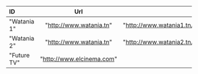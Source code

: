 |ID	|Url	|Icon|
|:----|:---:|:---:|
|"Watania 1"|"http://www.watania.tn"|"http://www.watania1.tn/sites/default/files/main_logo_watania1_0.png"|
|"Watania 2"|"http://www.watania.tn"|"http://www.watania2.tn/sites/default/files/main_logo_watania2_0.png"|
|"Future TV"|"http://www.elcinema.com"|||"FX"|"http://www.elcinema.com"|||"Star Movies"|"http://www.elcinema.com"|||"Fox Movies"|"http://www.elcinema.com"|||"Al Nahar TV"|"http://www.elcinema.com"|||"Sada El Balad Drama"|"http://www.elcinema.com"|||"Sada El Balad  +2"|"http://www.elcinema.com"|||"MBC 1"|"http://www.mbc.net.ar"|||"MBC Drama"|"http://www.mbc.net.ar"|||"Mbc Masr"|"http://www.mbc.net.ar"|||"Mbc Masr 2"|"http://www.mbc.net.ar"|||"MBC 4"|"http://www.mbc.net.ar"|||"mbc-drama-usa"|"http://www.mbc.net.ar"|||"mbc1-usa"|"http://www.mbc.net.ar"|||"mbc1-na"|"http://www.mbc.net.ar"|||"MBC Action"|"http://www.mbc.net.ar"|||"Mbc Masr Usa"|"http://www.mbc.net.ar"|||"MBC Max"|"http://www.mbc.net.ar"|||"MBC FM"|"http://www.mbc.net.ar"|||"Panorama FM"|"http://www.mbc.net.ar"|||"MBC Persia"|"http://www.mbc.net.ar"|||"Mbc PRO SPORTS 1"|"http://www.mbc.net.ar"|||"Mbc PRO SPORTS 2"|"http://www.mbc.net.ar"|||"MBC Bollywood"|"http://www.mbc.net.ar"|||"MBC 2"|"http://www.mbc.net.ar"|||"MBC Pro Sports 3 HD"|"http://www.invision.com.sa"|||"MBC Pro Sports 4"|"http://www.invision.com.sa"|||"Al Kass"|"http://www.invision.com.sa"|||"Al Kass 2"|"http://www.invision.com.sa"|||"FOOD NETWORK HD "|"http://www.elcinema.com"|||"Sada El Balad"|"http://www.elcinema.com"|||"Alhayat Series"|"http://www.elcinema.com"|||"Alhayat  2"|"http://www.elcinema.com"|||"ART Stories 2"|"http://www.elcinema.com"|||"ART More Stories"|"http://www.elcinema.com"|||"Dubai Drama"|"http://www.elcinema.com"|||"LBC Europe"|"http://www.elcinema.com"|||"Dream 1"|"http://www.elcinema.com"|||"Al Nahar Cinema"|"http://www.elcinema.com"|||"ART Stories"|"http://www.elcinema.com"|||"LBC Drama"|"http://www.elcinema.com"|||"Cima"|"http://www.elcinema.com"|||"E Entertainment"|"http://www.elcinema.com"|||"Dubai TV"|"http://www.elcinema.com"|||"Alhayat TV"|"http://www.elcinema.com"|||"ITV Choice"|"http://www.elcinema.com"|||"OSN First HBO"|"http://www.elcinema.com"|||"Fan"|"http://www.elcinema.com"|||"Disney channel"|"http://www.elcinema.com"|||"CBC +2"|"http://www.elcinema.com"|||"TLC"|"http://www.elcinema.com"|||"AMC"|"http://www.elcinema.com"|||"Fox"|"http://www.elcinema.com"|||"Seevii AlOla"|"http://www.seevii.com"|||"Seevii Drama HD"|"http://www.seevii.com"|||"Seevii beelink HD"|"http://www.seevii.com"|||"Seevii SHAMIYA HD"|"http://www.seevii.com"|||"Cartoon Network Arabia"|"http://www.seevii.com"|||"Ajial"|"http://www.seevii.com"|||"Space Toon"|"http://www.seevii.com"|||"Saudi Channel 1"|"http://www.seevii.com"|||"Abu Dhabi TV"|"http://www.seevii.com"|||"AD Emarat"|"http://www.seevii.com"|||"Abu Dhabi Drama"|"http://www.seevii.com"|||"Dubai Al Oula"|"http://www.seevii.com"|||"Dubai One"|"http://www.seevii.com"|||"Sama Dubai"|"http://www.seevii.com"|||"Dubai Zaman"|"http://www.seevii.com"|||"Rotana Cinema"|"http://www.seevii.com"|||"Rotana Aflam"|"http://www.seevii.com"|||"Rotana Khalijiah"|"http://www.seevii.com"|||"Rotana Classic"|"http://www.seevii.com"|||"LBC Sat"|"http://www.seevii.com"|||"Rotana Masriyah"|"http://www.seevii.com"|||"CBC"|"http://www.seevii.com"|||"CBC Drama"|"http://www.seevii.com"|||"CBC Extra"|"http://www.seevii.com"|||"CBC Sofra"|"http://www.seevii.com"|||"Al Nahar Drama"|"http://www.seevii.com"|||"Al Nahar"|"http://www.seevii.com"|||"Al Hayat 2"|"http://www.seevii.com"|||"Al Kahera Wal Nas"|"http://www.seevii.com"|||"MTV Lebanon"|"http://www.seevii.com"|||"Future TV International"|"http://www.seevii.com"|||"Al Jadeed"|"http://www.seevii.com"|||"LDC"|"http://www.seevii.com"|||"Al Dafrah"|"http://www.seevii.com"|||"Zee Alwan"|"http://www.seevii.com"|||"B4U Plus"|"http://www.seevii.com"|||"B4U Aflam"|"http://www.seevii.com"|||"Alaan TV"|"http://www.seevii.com"|||"Funoon TV"|"http://www.seevii.com"|||"Bahrain"|"http://www.seevii.com"|||"Jordan"|"http://www.seevii.com"|||"Al Masriyah"|"http://www.seevii.com"|||"al Arabiya"|"http://www.seevii.com"|||"Al Ekhbaria"|"http://www.seevii.com"|||"BBC Arabic"|"http://www.seevii.com"|||"Sky News Arabia HD"|"http://www.seevii.com"|||"Al Hadath"|"http://www.seevii.com"|||"France 24 (in Arabic)"|"http://www.seevii.com"|||"DW-TV"|"http://www.seevii.com"|||"BBC World News"|"http://www.seevii.com"|||"CNN International"|"http://www.seevii.com"|||"France 24 (in English)"|"http://www.seevii.com"|||"CNBC Arabiyah"|"http://www.seevii.com"|||"National Geographic Abu  Dhabi"|"http://www.seevii.com"|||"Quest TV"|"http://www.seevii.com"|||"Al Thakafeyia"|"http://www.seevii.com"|||"Al Resalah"|"http://www.seevii.com"|||"Saudi Quran"|"http://www.seevii.com"|||"Iqraa TV"|"http://www.seevii.com"|||"Noor Dubai"|"http://www.seevii.com"|||"Abu Dhabi Sport 1"|"http://www.seevii.com"|||"Abu Dhabi Sport 2"|"http://www.seevii.com"|||"Al Ahly TV"|"http://www.seevii.com"|||"Dubai Sport"|"http://www.seevii.com"|||"Dubai Sport 4"|"http://www.seevii.com"|||"Dubai Racing HD"|"http://www.seevii.com"|||"Rotana Clip"|"http://www.seevii.com"|||"Rotana Music"|"http://www.seevii.com"|||"KTV CH1"|"http://www.seevii.com"|||"KTV Ch 2"|"http://www.seevii.com"|||"Imagine Movies"|"http://www.seevii.com"|||"Cima Alibaba"|"http://www.seevii.com"|||"Scope TV"|"http://www.seevii.com"|||"Nile Family and Kids"|"http://www.seevii.com"|||"Ennahar TV AlGerie"|"http://www.seevii.com"|||"Al Oula"|"http://www.seevii.com"|||"Panorama Food"|"http://www.seevii.com"|||"Dream 2"|"http://www.seevii.com"|||"Nile Cinema"|"http://www.seevii.com"|||"TokTok Cima"|"http://www.seevii.com"|||"Bahrain 55"|"http://www.seevii.com"|||"Nile Drama"|"http://www.seevii.com"|||"Panorama Drama"|"http://www.seevii.com"|||"Panorama Drama 2"|"http://www.seevii.com"|||"Al-Jazeera"|"http://www.invision.com.sa"|||"JSC Documentry"|"http://www.invision.com.sa"|||"Al-Jazeera English"|"http://www.invision.com.sa"|||"Al Majd General"|"http://www.invision.com.sa"|||"Al Aan"|"http://www.invision.com.sa"|||"Qatar TV"|"http://www.invision.com.sa"|||"OSN Movies HD"|"http://www.osn.com"|||"OSN Movies First HD"|"http://www.osn.com"|||"OSN Movies First HD +2h"|"http://www.osn.com"|||"OSN Movies Action HD"|"http://www.osn.com"|||"OSN Movies Action +2"|"http://www.osn.com"|||"OSN Movies HD Premier"|"http://www.osn.com"|||"OSN Movies +2h"|"http://www.osn.com"|||"OSN Movies Thriller HD"|"http://www.osn.com"|||"OSN Movies Thriller +2h"|"http://www.osn.com"|||"OSN Movies Festival HD"|"http://www.osn.com"|"http://content.osn.com/logo/channel/cropped/OMF.png"||"OSN Movies Kids HD"|"http://www.osn.com"|||"OSN Movies Family HD"|"http://www.osn.com"|||"OSN Movies Comedy HD"|"http://www.osn.com"|||"OSN Movies Box Office 1 HD"|"http://www.osn.com"|||"OSN Movies Box Office 2"|"http://www.osn.com"|||"OSN Movies Box Office 3"|"http://www.osn.com"|||"Sundance TV"|"http://www.osn.com"|||"Star Movies HD"|"http://www.osn.com"|||"Sony Max Middle East"|"http://www.osn.com"|||"Star Gold"|"http://www.osn.com"|||"Zee Cinema"|"http://www.osn.com"|||"UTV Movies"|"http://www.osn.com"|||"OSN Ya Hala Al Oula"|"http://www.osn.com"|||"OSN Ya Hala Al Oula +2h"|"http://www.osn.com"|||"OSN Ya Hala HD"|"http://www.osn.com"|||"OSN Yahala Cinema HD"|"http://www.osn.com"|||"Series Channel"|"http://www.osn.com"|||"Series +2"|"http://www.osn.com"|||"Al Yawm"|"http://www.osn.com"|||"Al Safwa"|"http://www.osn.com"|||"Fann"|"http://www.osn.com"|||"Cinema 1"|"http://www.osn.com"|||"Cinema 2"|"http://www.osn.com"|||"Music Now"|"http://www.osn.com"|||"Hekayat"|"http://www.osn.com"|||"Hekayat 2"|"http://www.osn.com"|||"ART Aflam 1"|"http://www.osn.com"|||"ART Aflam 2"|"http://www.osn.com"|||"ART Cinema"|"http://www.osn.com"|||"AD Drama + HD"|"http://www.osn.com"|||"OSN Series First HD"|"http://www.osn.com"|||"OSN First HBO HD"|"http://www.osn.com"|||"OSN Series HD"|"http://www.osn.com"|||"OSN Series Comedy HD"|"http://www.osn.com"|||"OSN Series Comedy HD +2h"|"http://www.osn.com"|||"Comedy Central"|"http://www.osn.com"|||"Syfy HD"|"http://www.osn.com"|||"Star World HD"|"http://www.osn.com"|||"TLC HD"|"http://www.osn.com"|||"E! Entertainment HD"|"http://www.osn.com"|||"BBC First HD"|"http://www.osn.com"|||"ITV Choice HD"|"http://www.osn.com"|||"Food Network HD"|"http://www.osn.com"|"http://content.osn.com/logo/channel/cropped/FNH.png"||"Fine Living"|"http://www.osn.com"|"http://content.osn.com/logo/channel/cropped/FIN.png"||"Fashion TV HD"|"http://www.osn.com"|||"Travel Channel"|"http://www.osn.com"|"http://content.osn.com/logo/channel/cropped/TRA.png"||"\\u0026 TV"|"http://www.osn.com"|||"Star Plus Middle East"|"http://www.osn.com"|||"Zee TV"|"http://www.osn.com"|||"SET Middle East"|"http://www.osn.com"|||"Colors"|"http://www.osn.com"|||"Hum TV Middle East"|"http://www.osn.com"|||"Rishtey TV"|"http://www.osn.com"|||"Life OK Middle East"|"http://www.osn.com"|||"Sab TV"|"http://www.osn.com"|||"Ary Digital TV"|"http://www.osn.com"|||"GEO TV"|"http://www.osn.com"|||"Masala TV"|"http://www.osn.com"|||"Kiran TV"|"http://www.osn.com"|||"Urdu 1"|"http://www.osn.com"|||"Sun TV"|"http://www.osn.com"|||"Star Vijay International"|"http://www.osn.com"|||"Asianet"|"http://www.osn.com"|||"Surya TV"|"http://www.osn.com"|||"Udaya TV"|"http://www.osn.com"|"http://content.osn.com/logo/channel/cropped/UDA.png"||"Gemini TV"|"http://www.osn.com"|||"Star Jalsha"|"http://www.osn.com"|||"Star Pravah"|"http://www.osn.com"|||"MTV Live HD"|"http://www.osn.com"|||"VH1"|"http://www.osn.com"|||"Trace Urban"|"http://www.osn.com"|||"Sony MIX"|"http://www.osn.com"|||"MTV India"|"http://www.osn.com"|||"Bindaas"|"http://www.osn.com"|"http://content.osn.com/logo/channel/cropped/UTV.png"||"Disney HD"|"http://www.osn.com"|||"Disney XD"|"http://www.osn.com"|||"Disney Junior"|"http://www.osn.com"|||"Nickelodeon HD"|"http://www.osn.com"|||"Nick Jr"|"http://www.osn.com"|||"NickToons"|"http://www.osn.com"|||"OSN Kid Zone TV"|"http://www.osn.com"|||"Baby TV Europe"|"http://www.osn.com"|||"OSN News"|"http://www.osn.com"|||"Sky News HD"|"http://www.osn.com"|||"BBC World"|"http://www.osn.com"|||"Fox News"|"http://www.osn.com"|||"CNBC"|"http://www.osn.com"|||"Bloomberg"|"http://www.osn.com"|||"CCTV News"|"http://www.osn.com"|||"France 24 English"|"http://www.osn.com"|||"NHK World TV"|"http://www.osn.com"|||"Dunya News"|"http://www.osn.com"|||"ARY News"|"http://www.osn.com"|||"Geo News"|"http://www.osn.com"|||"ABP News India"|"http://www.osn.com"|||"Aaj Tak"|"http://www.osn.com"|||"Times Now"|"http://www.osn.com"|||"NDTV 24x7"|"http://www.osn.com"|||"Asianet News"|"http://www.osn.com"|||"Sky News Arabia HD"|"http://www.osn.com"|||"Sky News Arabia"|"http://www.osn.com"|||"Alarabiya"|"http://www.osn.com"|"http://content.osn.com/logo/channel/cropped/ARH.png"||"France 24"|"http://www.osn.com"|||"CCTV Arabic"|"http://www.osn.com"|||"Discovery HD"|"http://www.osn.com"|||"Discovery Family HD"|"http://www.osn.com"|||"Discovery Science HD"|"http://www.osn.com"|||"IDX HD"|"http://www.osn.com"|||"Crime \\u0026 Investigation Network"|"http://www.osn.com"|||"History HD"|"http://www.osn.com"|||"H2 HD"|"http://www.osn.com"|||"Animal Planet HD"|"http://www.osn.com"|||"Nat Geo HD"|"http://www.osn.com"|||"Nat Geo Wild HD"|"http://www.osn.com"|||"Nat Geo People HD"|"http://www.osn.com"|||"OSN Sports Action 1 HD"|"http://www.osn.com"|||"OSN Sports Action 2 HD"|"http://www.osn.com"|||"OSN Sports 3 HD"|"http://www.osn.com"|||"OSN Sports 4 HD"|"http://www.osn.com"|||"OSN Sports 5 HD"|"http://www.osn.com"|||"OSN WWE Network HD"|"http://www.osn.com"|||"OSN Sports Cricket HD"|"http://www.osn.com"|||"Ten Cricket International"|"http://www.osn.com"|||"OSN Fight Network HD"|"http://www.osn.com"|"http://content.osn.com/logo/channel/cropped/FNW.png"||"Fuel TV"|"http://www.osn.com"|||"Ginx Esports TV HD"|"http://www.osn.com"|||"AD Sports 3 HD"|"http://www.osn.com"|||"AD Sports 4 HD"|"http://www.osn.com"|||"AD Sports 5 HD"|"http://www.osn.com"|||"AD Sports 6 HD"|"http://www.osn.com"|||"Edge Sport HD"|"http://www.osn.com"|||"Dubai Sports 4 HD"|"http://www.osn.com"|"http://content.osn.com/logo/channel/cropped/DS5.png"||"Dubai Sports 2 HD"|"http://www.osn.com"|"http://content.osn.com/logo/channel/cropped/DH2.png"||"TFC"|"http://www.osn.com"|||"ABS-CBN Sports+Action"|"http://www.osn.com"|||"Cinema One Global"|"http://www.osn.com"|||"ANC"|"http://www.osn.com"|||"DZMM Teleradyo"|"http://www.osn.com"|||"DWRR 101.9"|"http://www.osn.com"|||"Viva TV"|"http://www.osn.com"|||"Kapatid TV5"|"http://www.osn.com"|||"Aksyon TV"|"http://www.osn.com"|||"Cine Mo"|"http://www.osn.com"|||"Lifestyle Network"|"http://www.osn.com"|||"GMA Pinoy TV"|"http://www.osn.com"|||"GMA Life TV"|"http://www.osn.com"|||"GMA News TV"|"http://www.osn.com"|||"MBC 1"|"http://www.osn.com"|||"MBC 4"|"http://www.osn.com"|||"MBC Drama"|"http://www.osn.com"|||"MBC 2"|"http://www.osn.com"|||"MBC MAX"|"http://www.osn.com"|"http://content.osn.com/logo/channel/cropped/MHM.png"||"MBC Action"|"http://www.osn.com"|||"Setanta"|"http://www.eirsport.ie"|"https://eirsport.ie/Themes/eir/imgs/channel_logos/Setanta.png"||"TF1"|"http://www.canalsat.fr"|"http://epg.canal-plus.com/mycanal/img/CHN43FB/PNG/87X64/CHN43FB_312.PNG"||"FRANCE 2"|"http://www.canalsat.fr"|"http://epg.canal-plus.com/mycanal/img/CHN43FB/PNG/87X64/CHN43FB_26.PNG"||"FRANCE 3"|"http://www.canalsat.fr"|"http://epg.canal-plus.com/mycanal/img/CHN43FB/PNG/87X64/CHN43FB_543.PNG"||"FRANCE 5"|"http://www.canalsat.fr"|"http://epg.canal-plus.com/mycanal/img/CHN43FB/PNG/87X64/CHN43FB_545.PNG"||"M6"|"http://www.canalsat.fr"|"http://epg.canal-plus.com/mycanal/img/CHN43FB/PNG/87X64/CHN43FB_313.PNG"||"ARTE"|"http://www.canalsat.fr"|"http://epg.canal-plus.com/mycanal/img/CHN43FB/PNG/87X64/CHN43FB_154.PNG"||"CANAL+"|"http://www.canalsat.fr"|"http://epg.canal-plus.com/mycanal/img/CHN43FB/PNG/87X64/CHN43FB_1.PNG"||"CANAL+ CINEMA"|"http://www.canalsat.fr"|"http://epg.canal-plus.com/mycanal/img/CHN43FB/PNG/87X64/CHN43FB_198.PNG"||"CANAL+ SPORT"|"http://www.canalsat.fr"|"http://epg.canal-plus.com/mycanal/img/CHN43FB/PNG/87X64/CHN43FB_177.PNG"||"CANAL+ SERIES"|"http://www.canalsat.fr"|"http://epg.canal-plus.com/mycanal/img/CHN43FB/PNG/87X64/CHN43FB_481.PNG"||"CANAL+ FAMILY"|"http://www.canalsat.fr"|"http://epg.canal-plus.com/mycanal/img/CHN43FB/PNG/87X64/CHN43FB_259.PNG"||"CANAL+ DECALE"|"http://www.canalsat.fr"|"http://epg.canal-plus.com/mycanal/img/CHN43FB/PNG/87X64/CHN43FB_257.PNG"||"EVENEMENT"|"http://www.canalsat.fr"|"http://epg.canal-plus.com/mycanal/img/CHN43FB/PNG/87X64/CHN43FB_289.PNG"||"CINE+ PREMIER"|"http://www.canalsat.fr"|"http://epg.canal-plus.com/mycanal/img/CHN43FB/PNG/87X64/CHN43FB_322.PNG"||"CINE+ FRISSON"|"http://www.canalsat.fr"|"http://epg.canal-plus.com/mycanal/img/CHN43FB/PNG/87X64/CHN43FB_398.PNG"||"CINE+ EMOTION"|"http://www.canalsat.fr"|"http://epg.canal-plus.com/mycanal/img/CHN43FB/PNG/87X64/CHN43FB_396.PNG"||"CINE+ FAMIZ"|"http://www.canalsat.fr"|"http://epg.canal-plus.com/mycanal/img/CHN43FB/PNG/87X64/CHN43FB_533.PNG"||"CINE+ CLUB"|"http://www.canalsat.fr"|"http://epg.canal-plus.com/mycanal/img/CHN43FB/PNG/87X64/CHN43FB_532.PNG"||"CINE+ CLASSIC"|"http://www.canalsat.fr"|"http://epg.canal-plus.com/mycanal/img/CHN43FB/PNG/87X64/CHN43FB_531.PNG"||"OCS MAX"|"http://www.canalsat.fr"|"http://epg.canal-plus.com/mycanal/img/CHN43FB/PNG/87X64/CHN43FB_367.PNG"||"OCS CITY"|"http://www.canalsat.fr"|"http://epg.canal-plus.com/mycanal/img/CHN43FB/PNG/87X64/CHN43FB_369.PNG"||"OCS CHOC"|"http://www.canalsat.fr"|"http://epg.canal-plus.com/mycanal/img/CHN43FB/PNG/87X64/CHN43FB_368.PNG"||"OCS GEANTS"|"http://www.canalsat.fr"|"http://epg.canal-plus.com/mycanal/img/CHN43FB/PNG/87X64/CHN43FB_370.PNG"||"TCM CINEMA"|"http://www.canalsat.fr"|"http://epg.canal-plus.com/mycanal/img/CHN43FB/PNG/87X64/CHN43FB_374.PNG"||"PARAMOUNT CHANNEL"|"http://www.canalsat.fr"|"http://epg.canal-plus.com/mycanal/img/CHN43FB/PNG/87X64/CHN43FB_489.PNG"||"ACTION"|"http://www.canalsat.fr"|"http://epg.canal-plus.com/mycanal/img/CHN43FB/PNG/87X64/CHN43FB_504.PNG"||"SUNDANCE TV"|"http://www.canalsat.fr"|"http://epg.canal-plus.com/mycanal/img/CHN43FB/PNG/87X64/CHN43FB_641.PNG"||"NOLLYWOOD TV"|"http://www.canalsat.fr"|"http://epg.canal-plus.com/mycanal/img/CHN43FB/PNG/87X64/CHN43FB_527.PNG"||"A+"|"http://www.canalsat.fr"|"http://epg.canal-plus.com/mycanal/img/CHN43FB/PNG/87X64/CHN43FB_639.PNG"||"DISNEY CINEMA"|"http://www.canalsat.fr"|"http://epg.canal-plus.com/mycanal/img/CHN43FB/PNG/87X64/CHN43FB_340.PNG"||"TF1 SERIES FILMS"|"http://www.canalsat.fr"|"http://epg.canal-plus.com/mycanal/img/CHN43FB/PNG/87X64/CHN43FB_526.PNG"||"BOB TV"|"http://www.canalsat.fr"|"http://epg.canal-plus.com/mycanal/img/CHN43FB/PNG/87X64/CHN43FB_196.PNG"||"DIEGO TV"|"http://www.canalsat.fr"|"http://epg.canal-plus.com/mycanal/img/CHN43FB/PNG/87X64/CHN43FB_184.PNG"||"DORA TV"|"http://www.canalsat.fr"|"http://epg.canal-plus.com/mycanal/img/CHN43FB/PNG/87X64/CHN43FB_185.PNG"||"DISNEY JUNIOR"|"http://www.canalsat.fr"|"http://epg.canal-plus.com/mycanal/img/CHN43FB/PNG/87X64/CHN43FB_274.PNG"||"PIWI+"|"http://www.canalsat.fr"|"http://epg.canal-plus.com/mycanal/img/CHN43FB/PNG/87X64/CHN43FB_576.PNG"||"NICKELODEON JUNIOR"|"http://www.canalsat.fr"|"http://epg.canal-plus.com/mycanal/img/CHN43FB/PNG/87X64/CHN43FB_593.PNG"||"TIJI"|"http://www.canalsat.fr"|"http://epg.canal-plus.com/mycanal/img/CHN43FB/PNG/87X64/CHN43FB_583.PNG"||"BOOMERANG"|"http://www.canalsat.fr"|"http://epg.canal-plus.com/mycanal/img/CHN43FB/PNG/87X64/CHN43FB_530.PNG"||"CARTOON NETWORK"|"http://www.canalsat.fr"|"http://epg.canal-plus.com/mycanal/img/CHN43FB/PNG/87X64/CHN43FB_502.PNG"||"NICKELODEON"|"http://www.canalsat.fr"|"http://epg.canal-plus.com/mycanal/img/CHN43FB/PNG/87X64/CHN43FB_591.PNG"||"TELETOON+"|"http://www.canalsat.fr"|"http://epg.canal-plus.com/mycanal/img/CHN43FB/PNG/87X64/CHN43FB_581.PNG"||"DISNEY XD"|"http://www.canalsat.fr"|"http://epg.canal-plus.com/mycanal/img/CHN43FB/PNG/87X64/CHN43FB_284.PNG"||"CANAL J"|"http://www.canalsat.fr"|"http://epg.canal-plus.com/mycanal/img/CHN43FB/PNG/87X64/CHN43FB_525.PNG"||"BOING"|"http://www.canalsat.fr"|"http://epg.canal-plus.com/mycanal/img/CHN43FB/PNG/87X64/CHN43FB_529.PNG"||"TOONAMI"|"http://www.canalsat.fr"|"http://epg.canal-plus.com/mycanal/img/CHN43FB/PNG/87X64/CHN43FB_683.PNG"||"NICKELODEON TEEN"|"http://www.canalsat.fr"|"http://epg.canal-plus.com/mycanal/img/CHN43FB/PNG/87X64/CHN43FB_518.PNG"||"DISNEY CHANNEL"|"http://www.canalsat.fr"|"http://epg.canal-plus.com/mycanal/img/CHN43FB/PNG/87X64/CHN43FB_282.PNG"||"GULLI"|"http://www.canalsat.fr"|"http://epg.canal-plus.com/mycanal/img/CHN43FB/PNG/87X64/CHN43FB_549.PNG"||"MTV HITS"|"http://www.canalsat.fr"|"http://epg.canal-plus.com/mycanal/img/CHN43FB/PNG/87X64/CHN43FB_629.PNG"||"COMEDIE+"|"http://www.canalsat.fr"|"http://epg.canal-plus.com/mycanal/img/CHN43FB/PNG/87X64/CHN43FB_534.PNG"||"POLAR+"|"http://www.canalsat.fr"|"http://epg.canal-plus.com/mycanal/img/CHN43FB/PNG/87X64/CHN43FB_692.PNG"||"WARNER TV"|"http://www.canalsat.fr"|"http://epg.canal-plus.com/mycanal/img/CHN43FB/PNG/87X64/CHN43FB_694.PNG"||"SERIE CLUB"|"http://www.canalsat.fr"|"http://epg.canal-plus.com/mycanal/img/CHN43FB/PNG/87X64/CHN43FB_356.PNG"||"ELLE GIRL"|"http://www.canalsat.fr"|"http://epg.canal-plus.com/mycanal/img/CHN43FB/PNG/87X64/CHN43FB_524.PNG"||"NON STOP PEOPLE"|"http://www.canalsat.fr"|"http://epg.canal-plus.com/mycanal/img/CHN43FB/PNG/87X64/CHN43FB_434.PNG"||"NOVELAS TV"|"http://www.canalsat.fr"|"http://epg.canal-plus.com/mycanal/img/CHN43FB/PNG/87X64/CHN43FB_693.PNG"||"J-ONE"|"http://www.canalsat.fr"|"http://epg.canal-plus.com/mycanal/img/CHN43FB/PNG/87X64/CHN43FB_484.PNG"||"AB1"|"http://www.canalsat.fr"|"http://epg.canal-plus.com/mycanal/img/CHN43FB/PNG/87X64/CHN43FB_611.PNG"||"TV BREIZH"|"http://www.canalsat.fr"|"http://epg.canal-plus.com/mycanal/img/CHN43FB/PNG/87X64/CHN43FB_586.PNG"||"TEVA"|"http://www.canalsat.fr"|"http://epg.canal-plus.com/mycanal/img/CHN43FB/PNG/87X64/CHN43FB_292.PNG"||"PARIS PREMIERE"|"http://www.canalsat.fr"|"http://epg.canal-plus.com/mycanal/img/CHN43FB/PNG/87X64/CHN43FB_294.PNG"||"RTL9"|"http://www.canalsat.fr"|"http://epg.canal-plus.com/mycanal/img/CHN43FB/PNG/87X64/CHN43FB_505.PNG"||"BET"|"http://www.canalsat.fr"|"http://epg.canal-plus.com/mycanal/img/CHN43FB/PNG/87X64/CHN43FB_628.PNG"||"C8"|"http://www.canalsat.fr"|"http://epg.canal-plus.com/mycanal/img/CHN43FB/PNG/87X64/CHN43FB_450.PNG"||"W9"|"http://www.canalsat.fr"|"http://epg.canal-plus.com/mycanal/img/CHN43FB/PNG/87X64/CHN43FB_296.PNG"||"TMC"|"http://www.canalsat.fr"|"http://epg.canal-plus.com/mycanal/img/CHN43FB/PNG/87X64/CHN43FB_584.PNG"||"TFX"|"http://www.canalsat.fr"|"http://epg.canal-plus.com/mycanal/img/CHN43FB/PNG/87X64/CHN43FB_570.PNG"||"NRJ 12"|"http://www.canalsat.fr"|"http://epg.canal-plus.com/mycanal/img/CHN43FB/PNG/87X64/CHN43FB_568.PNG"||"FRANCE 4"|"http://www.canalsat.fr"|"http://epg.canal-plus.com/mycanal/img/CHN43FB/PNG/87X64/CHN43FB_544.PNG"||"CSTAR"|"http://www.canalsat.fr"|"http://epg.canal-plus.com/mycanal/img/CHN43FB/PNG/87X64/CHN43FB_513.PNG"||"CHERIE 25"|"http://www.canalsat.fr"|"http://epg.canal-plus.com/mycanal/img/CHN43FB/PNG/87X64/CHN43FB_440.PNG"||"VICELAND"|"http://www.canalsat.fr"|"http://epg.canal-plus.com/mycanal/img/CHN43FB/PNG/87X64/CHN43FB_677.PNG"||"MTV"|"http://www.canalsat.fr"|"http://epg.canal-plus.com/mycanal/img/CHN43FB/PNG/87X64/CHN43FB_470.PNG"||"MCM"|"http://www.canalsat.fr"|"http://epg.canal-plus.com/mycanal/img/CHN43FB/PNG/87X64/CHN43FB_556.PNG"||"GAME ONE"|"http://www.canalsat.fr"|"http://epg.canal-plus.com/mycanal/img/CHN43FB/PNG/87X64/CHN43FB_592.PNG"||"MANGAS"|"http://www.canalsat.fr"|"http://epg.canal-plus.com/mycanal/img/CHN43FB/PNG/87X64/CHN43FB_613.PNG"||"CSTAR HITS FRANCE"|"http://www.canalsat.fr"|"http://epg.canal-plus.com/mycanal/img/CHN43FB/PNG/87X64/CHN43FB_723.PNG"||"M6 MUSIC"|"http://www.canalsat.fr"|"http://epg.canal-plus.com/mycanal/img/CHN43FB/PNG/87X64/CHN43FB_352.PNG"||"NRJ HITS"|"http://www.canalsat.fr"|"http://epg.canal-plus.com/mycanal/img/CHN43FB/PNG/87X64/CHN43FB_569.PNG"||"TRACE URBAN"|"http://www.canalsat.fr"|"http://epg.canal-plus.com/mycanal/img/CHN43FB/PNG/87X64/CHN43FB_585.PNG"||"MCM TOP"|"http://www.canalsat.fr"|"http://epg.canal-plus.com/mycanal/img/CHN43FB/PNG/87X64/CHN43FB_558.PNG"||"RFM TV"|"http://www.canalsat.fr"|"http://epg.canal-plus.com/mycanal/img/CHN43FB/PNG/87X64/CHN43FB_557.PNG"||"MELODY"|"http://www.canalsat.fr"|"http://epg.canal-plus.com/mycanal/img/CHN43FB/PNG/87X64/CHN43FB_580.PNG"||"MEZZO"|"http://www.canalsat.fr"|"http://epg.canal-plus.com/mycanal/img/CHN43FB/PNG/87X64/CHN43FB_560.PNG"||"MEZZO LIVE"|"http://www.canalsat.fr"|"http://epg.canal-plus.com/mycanal/img/CHN43FB/PNG/87X64/CHN43FB_268.PNG"||"BRAVA"|"http://www.canalsat.fr"|"http://epg.canal-plus.com/mycanal/img/CHN43FB/PNG/87X64/CHN43FB_165.PNG"||"DJAZZ"|"http://www.canalsat.fr"|"http://epg.canal-plus.com/mycanal/img/CHN43FB/PNG/87X64/CHN43FB_404.PNG"||"TRACE AFRICA"|"http://www.canalsat.fr"|"http://epg.canal-plus.com/mycanal/img/CHN43FB/PNG/87X64/CHN43FB_674.PNG"||"FRANCE O"|"http://www.canalsat.fr"|"http://epg.canal-plus.com/mycanal/img/CHN43FB/PNG/87X64/CHN43FB_546.PNG"||"6TER"|"http://www.canalsat.fr"|"http://epg.canal-plus.com/mycanal/img/CHN43FB/PNG/87X64/CHN43FB_521.PNG"||"NUMERO 23"|"http://www.canalsat.fr"|"http://epg.canal-plus.com/mycanal/img/CHN43FB/PNG/87X64/CHN43FB_571.PNG"||"TV5 MONDE"|"http://www.canalsat.fr"|"http://epg.canal-plus.com/mycanal/img/CHN43FB/PNG/87X64/CHN43FB_520.PNG"||"QVC"|"http://www.canalsat.fr"|"http://epg.canal-plus.com/mycanal/img/CHN43FB/PNG/87X64/CHN43FB_619.PNG"||"ASTROCENTER TV"|"http://www.canalsat.fr"|"http://epg.canal-plus.com/mycanal/img/CHN43FB/PNG/87X64/CHN43FB_632.PNG"||"MUSEUM"|"http://www.canalsat.fr"|"http://epg.canal-plus.com/mycanal/img/CHN43FB/PNG/87X64/CHN43FB_678.PNG"||"LA CHAINE METEO"|"http://www.canalsat.fr"|"http://epg.canal-plus.com/mycanal/img/CHN43FB/PNG/87X64/CHN43FB_552.PNG"||"MY ZEN TV"|"http://www.canalsat.fr"|"http://epg.canal-plus.com/mycanal/img/CHN43FB/PNG/87X64/CHN43FB_656.PNG"||"RMC DECOUVERTE"|"http://www.canalsat.fr"|"http://epg.canal-plus.com/mycanal/img/CHN43FB/PNG/87X64/CHN43FB_595.PNG"||"M6 BOUTIQUE"|"http://www.canalsat.fr"|"http://epg.canal-plus.com/mycanal/img/CHN43FB/PNG/87X64/CHN43FB_682.PNG"||"PLANETE+"|"http://www.canalsat.fr"|"http://epg.canal-plus.com/mycanal/img/CHN43FB/PNG/87X64/CHN43FB_270.PNG"||"PLANETE+ CI"|"http://www.canalsat.fr"|"http://epg.canal-plus.com/mycanal/img/CHN43FB/PNG/87X64/CHN43FB_587.PNG"||"PLANETE+ A&E"|"http://www.canalsat.fr"|"http://epg.canal-plus.com/mycanal/img/CHN43FB/PNG/87X64/CHN43FB_588.PNG"||"NATIONAL GEO"|"http://www.canalsat.fr"|"http://epg.canal-plus.com/mycanal/img/CHN43FB/PNG/87X64/CHN43FB_201.PNG"||"NAT GEO WILD"|"http://www.canalsat.fr"|"http://epg.canal-plus.com/mycanal/img/CHN43FB/PNG/87X64/CHN43FB_290.PNG"||"VOYAGE"|"http://www.canalsat.fr"|"http://epg.canal-plus.com/mycanal/img/CHN43FB/PNG/87X64/CHN43FB_477.PNG"||"USHUAIA TV"|"http://www.canalsat.fr"|"http://epg.canal-plus.com/mycanal/img/CHN43FB/PNG/87X64/CHN43FB_142.PNG"||"HISTOIRE"|"http://www.canalsat.fr"|"http://epg.canal-plus.com/mycanal/img/CHN43FB/PNG/87X64/CHN43FB_550.PNG"||"SCIENCE ET VIE TV"|"http://www.canalsat.fr"|"http://epg.canal-plus.com/mycanal/img/CHN43FB/PNG/87X64/CHN43FB_614.PNG"||"ANIMAUX"|"http://www.canalsat.fr"|"http://epg.canal-plus.com/mycanal/img/CHN43FB/PNG/87X64/CHN43FB_503.PNG"||"TREK"|"http://www.canalsat.fr"|"http://epg.canal-plus.com/mycanal/img/CHN43FB/PNG/87X64/CHN43FB_615.PNG"||"SEASONS"|"http://www.canalsat.fr"|"http://epg.canal-plus.com/mycanal/img/CHN43FB/PNG/87X64/CHN43FB_577.PNG"||"CHASSE ET PECHE"|"http://www.canalsat.fr"|"http://epg.canal-plus.com/mycanal/img/CHN43FB/PNG/87X64/CHN43FB_681.PNG"||"CNEWS"|"http://www.canalsat.fr"|"http://epg.canal-plus.com/mycanal/img/CHN43FB/PNG/87X64/CHN43FB_480.PNG"||"BFM TV"|"http://www.canalsat.fr"|"http://epg.canal-plus.com/mycanal/img/CHN43FB/PNG/87X64/CHN43FB_633.PNG"||"LCI"|"http://www.canalsat.fr"|"http://epg.canal-plus.com/mycanal/img/CHN43FB/PNG/87X64/CHN43FB_553.PNG"||"FRANCEINFO:"|"http://www.canalsat.fr"|"http://epg.canal-plus.com/mycanal/img/CHN43FB/PNG/87X64/CHN43FB_670.PNG"||"FRANCE 24"|"http://www.canalsat.fr"|"http://epg.canal-plus.com/mycanal/img/CHN43FB/PNG/87X64/CHN43FB_310.PNG"||"LCP"|"http://www.canalsat.fr"|"http://epg.canal-plus.com/mycanal/img/CHN43FB/PNG/87X64/CHN43FB_554.PNG"||"BFM BUSINESS"|"http://www.canalsat.fr"|"http://epg.canal-plus.com/mycanal/img/CHN43FB/PNG/87X64/CHN43FB_645.PNG"||"CNN INT."|"http://www.canalsat.fr"|"http://epg.canal-plus.com/mycanal/img/CHN43FB/PNG/87X64/CHN43FB_30.PNG"||"BBC WORLD NEWS"|"http://www.canalsat.fr"|"http://epg.canal-plus.com/mycanal/img/CHN43FB/PNG/87X64/CHN43FB_589.PNG"||"EURONEWS"|"http://www.canalsat.fr"|"http://epg.canal-plus.com/mycanal/img/CHN43FB/PNG/87X64/CHN43FB_324.PNG"||"INFOSPORT+"|"http://www.canalsat.fr"|"http://epg.canal-plus.com/mycanal/img/CHN43FB/PNG/87X64/CHN43FB_551.PNG"||"EUROSPORT 1"|"http://www.canalsat.fr"|"http://epg.canal-plus.com/mycanal/img/CHN43FB/PNG/87X64/CHN43FB_101.PNG"||"EUROSPORT 2"|"http://www.canalsat.fr"|"http://epg.canal-plus.com/mycanal/img/CHN43FB/PNG/87X64/CHN43FB_436.PNG"||"OL TV"|"http://www.canalsat.fr"|"http://epg.canal-plus.com/mycanal/img/CHN43FB/PNG/87X64/CHN43FB_572.PNG"||"ONZEO"|"http://www.canalsat.fr"|"http://epg.canal-plus.com/mycanal/img/CHN43FB/PNG/87X64/CHN43FB_574.PNG"||"GIRONDINS TV"|"http://www.canalsat.fr"|"http://epg.canal-plus.com/mycanal/img/CHN43FB/PNG/87X64/CHN43FB_548.PNG"||"AB MOTEURS"|"http://www.canalsat.fr"|"http://epg.canal-plus.com/mycanal/img/CHN43FB/PNG/87X64/CHN43FB_612.PNG"||"EQUIDIA"|"http://www.canalsat.fr"|"http://epg.canal-plus.com/mycanal/img/CHN43FB/PNG/87X64/CHN43FB_540.PNG"||"BEIN SPORTS 1"|"http://www.canalsat.fr"|"http://epg.canal-plus.com/mycanal/img/CHN43FB/PNG/87X64/CHN43FB_381.PNG"||"BEIN SPORTS 2"|"http://www.canalsat.fr"|"http://epg.canal-plus.com/mycanal/img/CHN43FB/PNG/87X64/CHN43FB_384.PNG"||"BEIN SPORTS 3"|"http://www.canalsat.fr"|"http://epg.canal-plus.com/mycanal/img/CHN43FB/PNG/87X64/CHN43FB_516.PNG"||"GOLF+"|"http://www.canalsat.fr"|"http://epg.canal-plus.com/mycanal/img/CHN43FB/PNG/87X64/CHN43FB_378.PNG"||"EXTREME SPORTS"|"http://www.canalsat.fr"|"http://epg.canal-plus.com/mycanal/img/CHN43FB/PNG/87X64/CHN43FB_541.PNG"||"L'EQUIPE"|"http://www.canalsat.fr"|||"RMC SPORT 1"|"http://www.canalsat.fr"|"http://epg.canal-plus.com/mycanal/img/CHN43FB/PNG/87X64/CHN43FB_732.PNG"||"RMC SPORT 2"|"http://www.canalsat.fr"|"http://epg.canal-plus.com/mycanal/img/CHN43FB/PNG/87X64/CHN43FB_733.PNG"||"RMC SPORT 3"|"http://www.canalsat.fr"|"http://epg.canal-plus.com/mycanal/img/CHN43FB/PNG/87X64/CHN43FB_734.PNG"||"RMC SPORT 4"|"http://www.canalsat.fr"|"http://epg.canal-plus.com/mycanal/img/CHN43FB/PNG/87X64/CHN43FB_735.PNG"||"RMC SPORT NEWS"|"http://www.canalsat.fr"|"http://epg.canal-plus.com/mycanal/img/CHN43FB/PNG/87X64/CHN43FB_736.PNG"||"FOOT+ 24/24"|"http://www.canalsat.fr"|"http://epg.canal-plus.com/mycanal/img/CHN43FB/PNG/87X64/CHN43FB_542.PNG"||"BEIN SPORTS MAX 4"|"http://www.canalsat.fr"|"http://epg.canal-plus.com/mycanal/img/CHN43FB/PNG/87X64/CHN43FB_596.PNG"||"BEIN SPORTS MAX 5"|"http://www.canalsat.fr"|"http://epg.canal-plus.com/mycanal/img/CHN43FB/PNG/87X64/CHN43FB_597.PNG"||"BEIN SPORTS MAX 6"|"http://www.canalsat.fr"|"http://epg.canal-plus.com/mycanal/img/CHN43FB/PNG/87X64/CHN43FB_598.PNG"||"BEIN SPORTS MAX 7"|"http://www.canalsat.fr"|"http://epg.canal-plus.com/mycanal/img/CHN43FB/PNG/87X64/CHN43FB_599.PNG"||"BEIN SPORTS MAX 8"|"http://www.canalsat.fr"|"http://epg.canal-plus.com/mycanal/img/CHN43FB/PNG/87X64/CHN43FB_603.PNG"||"BEIN SPORTS MAX 9"|"http://www.canalsat.fr"|"http://epg.canal-plus.com/mycanal/img/CHN43FB/PNG/87X64/CHN43FB_604.PNG"||"BEIN SPORTS MAX 10"|"http://www.canalsat.fr"|"http://epg.canal-plus.com/mycanal/img/CHN43FB/PNG/87X64/CHN43FB_605.PNG"||"BE 1"|"http://www.telerama.fr"|"https://television.telerama.fr/sites/tr_master/files/sheet_media/tv/80x80/192.png"||"Be Ciné"|"http://www.telerama.fr"|"https://television.telerama.fr/sites/tr_master/files/sheet_media/tv/80x80/192.png"||"Be Séries"|"http://www.telerama.fr"|"https://television.telerama.fr/sites/tr_master/files/sheet_media/tv/80x80/192.png"||"La Deux"|"http://www.telerama.fr"|"https://television.telerama.fr/sites/tr_master/files/sheet_media/tv/80x80/192.png"||"La Trois"|"http://www.telerama.fr"|"https://television.telerama.fr/sites/tr_master/files/sheet_media/tv/80x80/192.png"||"La Une"|"http://www.telerama.fr"|"https://television.telerama.fr/sites/tr_master/files/sheet_media/tv/80x80/192.png"||"VOOsport World 1"|"http://www.telerama.fr"|"https://television.telerama.fr/sites/tr_master/files/sheet_media/tv/80x80/192.png"||"VOOsport World 2"|"http://www.telerama.fr"|"https://television.telerama.fr/sites/tr_master/files/sheet_media/tv/80x80/192.png"||"Real Madrid TV"|"http://www.telerama.fr"|"https://television.telerama.fr/sites/tr_master/files/sheet_media/tv/80x80/192.png"||"D8"|"http://www.tv.orange.fr"|"//media1.woopic.com/api/v1/images/201%2Fchannel%2F295%2F71e%2F0b94af0a2f62a15142d5f9ec0b%2Fc8%7Cclair_445.png?facedetect=1&quality=85"||"D17"|"http://www.tv.orange.fr"|"//media2.woopic.com/api/v1/images/201%2Fchannel%2Fd0e%2Faaf%2F681a636a087fb6836511b921ec%2Fcstar%7Cclair_458.png?facedetect=1&quality=85"||"SCIENCE et VIE TV"|"http://www.tv.orange.fr"|"//media2.woopic.com/api/v1/images/201%2Fchannel%2Ff72%2F5b5%2F39f01b04fa87927f1e8812f065%2Fscience-vie-tv%7Cclair_63.png?facedetect=1&quality=85"||"CHASSE PECHE"|"http://www.tv.orange.fr"|"//media1.woopic.com/api/v1/images/201%2Fchannel%2F860%2F2fe%2Ff551bf0006cc126ad5028d31ad%2Fchasse-peche%7Cclair_38.png?facedetect=1&quality=85"||"MTV Rocks"|"http://www.telerama.fr"|"https://television.telerama.fr/sites/tr_master/files/sheet_media/tv/80x80/192.png"||"MTV Base"|"http://www.telerama.fr"|"https://television.telerama.fr/sites/tr_master/files/sheet_media/tv/80x80/192.png"||"NRJ Hits"|"http://www.telerama.fr"|"https://television.telerama.fr/sites/tr_master/files/sheet_media/tv/80x80/192.png"||"AB 3"|"http://www.telerama.fr"|"https://television.telerama.fr/sites/tr_master/files/sheet_media/tv/80x80/192.png"||"E !"|"http://www.telerama.fr"|"https://television.telerama.fr/sites/tr_master/files/sheet_media/tv/80x80/192.png"||"Chasse et pêche"|"http://www.telerama.fr"|"https://television.telerama.fr/sites/tr_master/files/sheet_media/tv/80x80/192.png"||"Discovery Channel"|"http://www.telerama.fr"|"https://television.telerama.fr/sites/tr_master/files/sheet_media/tv/80x80/192.png"||"Discovery Science"|"http://www.telerama.fr"|"https://television.telerama.fr/sites/tr_master/files/sheet_media/tv/80x80/192.png"||"Science & Vie TV"|"http://www.telerama.fr"|"https://television.telerama.fr/sites/tr_master/files/sheet_media/tv/80x80/192.png"||"Extreme Sports Channel"|"http://www.telerama.fr"|"https://television.telerama.fr/sites/tr_master/files/sheet_media/tv/80x80/192.png"||"Motorsport TV"|"http://www.telerama.fr"|"https://television.telerama.fr/sites/tr_master/files/sheet_media/tv/80x80/192.png"||"OMTV"|"http://www.telerama.fr"|"https://television.telerama.fr/sites/tr_master/files/sheet_media/tv/80x80/192.png"||"Al Jazeera English"|"http://www.telerama.fr"|"https://television.telerama.fr/sites/tr_master/files/sheet_media/tv/80x80/192.png"||"BBC World News"|"http://www.telerama.fr"|"https://television.telerama.fr/sites/tr_master/files/sheet_media/tv/80x80/192.png"||"Arena Sport 1.hr"|"http://www.m.tvprofil.net"|||"Arena Sport 2.hr"|"http://www.m.tvprofil.net"|||"Arena Sport 3.hr"|"http://www.m.tvprofil.net"|||"Arena Sport 4.hr"|"http://www.m.tvprofil.net"|||"Arena Sport 5.hr"|"http://www.m.tvprofil.net"|||"Arena Sport 1"|"http://www.m.tvprofil.net"|||"Arena Sport 2"|"http://www.m.tvprofil.net"|||"Arena Sport 3"|"http://www.m.tvprofil.net"|||"Arena Sport 4"|"http://www.m.tvprofil.net"|||"Arena Sport 5"|"http://www.m.tvprofil.net"|||"Arena Sport 1 BiH"|"http://www.m.tvprofil.net"|||"Digi Sport 1"|"http://www.cinemagia.ro"|||"Digi Sport 2"|"http://www.cinemagia.ro"|||"Digi Sport 3"|"http://www.cinemagia.ro"|||"Digi Sport 4"|"http://www.cinemagia.ro"||
